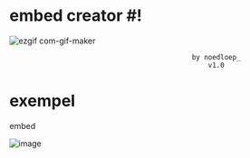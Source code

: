 # embed creator #!

   ![ezgif com-gif-maker](https://user-images.githubusercontent.com/80974924/116074609-48198480-a692-11eb-80cb-c6cb9139e763.gif)
                                                               
                                                 by noedloep_
                                                     v1.0


# exempel
embed

![image](https://user-images.githubusercontent.com/80974924/116073108-4353d100-a690-11eb-800e-0943cd4bf5de.png)

